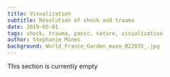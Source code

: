 ```yaml
---
title: Visualization
subtitle: Resolution of shock and trauma
date: 2019-05-01
tags: shock, trauma, panic, nature, visualization
author: Stephanie Mines
background: World_France_Garden_maze_022035_.jpg
---
```


This section is currently empty
